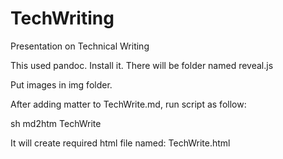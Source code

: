# TechWriting
Presentation on Technical Writing

This used pandoc. Install it. There will be folder named reveal.js

Put images in img folder.

After adding matter to TechWrite.md, run script as follow:

sh md2htm TechWrite

It will create required html file named: TechWrite.html
